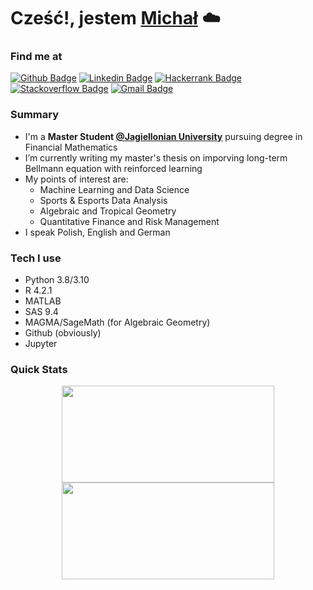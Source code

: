 <h1> Cześć!, jestem <a href="https://github.com/chmuradin">Michał</a> ☁️</h1>
</h1>

### Find me at
[![Github Badge](http://img.shields.io/badge/-Github-black?style=flat-square&logo=github&link=https://github.com/chmuradin/)](https://github.com/chmuradin/) 
[![Linkedin Badge](https://img.shields.io/badge/-LinkedIn-blue?style=flat-square&logo=Linkedin&logoColor=white&link=https://www.linkedin.com/in/michal-chmuradin-chmura/)](https://www.linkedin.com/in/michal-chmuradin-chmura)
[![Hackerrank Badge](https://img.shields.io/badge/-Hackerrank-2EC866?style=flat-square&logo=HackerRank&logoColor=white&link=https://www.hackerrank.com/michal_chmuradin)](https://www.hackerrank.com/michal_chmuradin)
[![Stackoverflow Badge](https://img.shields.io/badge/-Stack%20overflow-FE7A16?style=flat-square&logo=stack-overflow&logoColor=white&link=https://stackoverflow.com/users/18663783/chmuradin)](https://stackoverflow.com/users/18663783/chmuradin)
[![Gmail Badge](https://img.shields.io/badge/-Gmail-d14836?style=flat-square&logo=Gmail&logoColor=white&link=mailto:defcon.sentinal95@gmail.com)](mailto:michal.chmuradin@gmail.com)



###  Summary
- I'm a **Master Student [@Jagiellonian University](https://www.uj.edu.pl/)** pursuing degree in Financial Mathematics
-  I’m currently writing my master's thesis on imporving long-term Bellmann equation with reinforced learning 
- My points of interest are: 
  - Machine Learning and Data Science
  - Sports & Esports Data Analysis
  - Algebraic and Tropical Geometry
  - Quantitative Finance and Risk Management
- I speak Polish, English and German


### Tech I use
- Python 3.8/3.10
- R 4.2.1
- MATLAB
- SAS 9.4
- MAGMA/SageMath (for Algebraic Geometry)
- Github (obviously)
- Jupyter


### Quick Stats
<p align="center">
<img width="340" height="155" align="center" 
      src=https://github-readme-stats.vercel.app/api?username=chmuradin&show_icons=true&theme=cobalt&layout=compact)/>
<img width="340" height="155" align="center" 
      src="https://github-readme-stats.vercel.app/api/top-langs/?username=chmuradin&langs_count=6&exclude_repo=mpum&theme=cobalt&line_height=27&layout=compact" />
</p>



